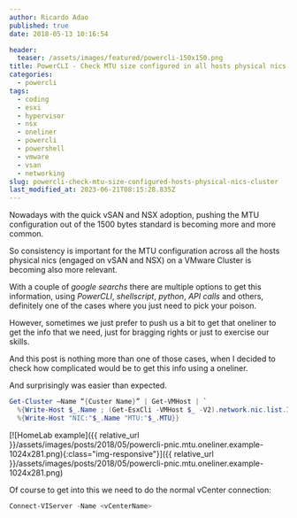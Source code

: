 ```yaml
---
author: Ricardo Adao
published: true
date: 2018-05-13 10:16:54

header:
  teaser: /assets/images/featured/powercli-150x150.png
title: PowerCLI - Check MTU size configured in all hosts physical nics of a cluster
categories:
  - powercli
tags:
  - coding
  - esxi
  - hypervisor
  - nsx
  - oneliner
  - powercli
  - powershell
  - vmware
  - vsan
  - networking
slug: powercli-check-mtu-size-configured-hosts-physical-nics-cluster
last_modified_at: 2023-06-21T08:15:28.835Z
---
```

Nowadays with the quick vSAN and NSX adoption, pushing the MTU configuration out of the 1500 bytes standard is becoming more and more common.

So consistency is important for the MTU configuration across all the hosts physical nics (engaged on vSAN and NSX) on a VMware Cluster is becoming also more relevant.

With a couple of _google searchs_ there are multiple options to get this information, using _PowerCLI_, _shellscript_, _python_, _API calls_ and others, definitely one of the cases where you just need to pick your poison.

However, sometimes we just prefer to push us a bit to get that oneliner to get the info that we need, just for bragging rights or just to exercise our skills.

And this post is nothing more than one of those cases, when I decided to check how complicated would be to get this info using a oneliner.

And surprisingly was easier than expected.

```powershell
Get-Cluster –Name “{Custer Name}” | Get-VMHost | `
  %{Write-Host $_.Name ; (Get-EsxCli -VMHost $_ -V2).network.nic.list.Invoke() | `
  %{Write-Host "NIC:"$_.Name "MTU:"$_.MTU}}
```

[![HomeLab example]({{ relative_url }}/assets/images/posts/2018/05/powercli-pnic.mtu.oneliner.example-1024x281.png){:class="img-responsive"}]({{ relative_url }}/assets/images/posts/2018/05/powercli-pnic.mtu.oneliner.example-1024x281.png)

Of course to get into this we need to do the normal vCenter connection:

```powershell
Connect-VIServer -Name <vCenterName>
```